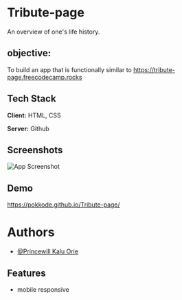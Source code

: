 # Tribute-page
An overview of one's life history.

## objective:
To build an app that is functionally similar to https://tribute-page.freecodecamp.rocks

## Tech Stack

**Client:** HTML, CSS

**Server:** Github

## Screenshots

![App Screenshot](https://i.postimg.cc/B6Nkk5mw/IMG-20220809-053048.jpg)

## Demo

https://pokkode.github.io/Tribute-page/

# Authors

- [@Princewill Kalu Orie](https://www.github.com/pokkode)

## Features

- mobile responsive 

